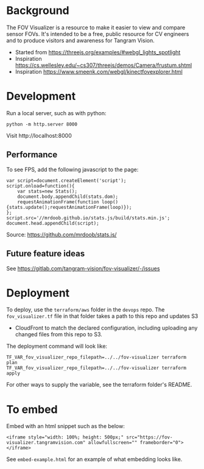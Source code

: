 # Background

The FOV Visualizer is a resource to make it easier to view and compare sensor
FOVs. It's intended to be a free, public resource for CV engineers and to
produce visitors and awareness for Tangram Vision.

- Started from https://threejs.org/examples/#webgl_lights_spotlight
- Inspiration https://cs.wellesley.edu/~cs307/threejs/demos/Camera/frustum.shtml
- Inspiration https://www.smeenk.com/webgl/kinectfovexplorer.html

# Development

Run a local server, such as with python:

```
python -m http.server 8000
```

Visit http://localhost:8000


## Performance

To see FPS, add the following javascript to the page:

```
var script=document.createElement('script');
script.onload=function(){
    var stats=new Stats();
    document.body.appendChild(stats.dom);
    requestAnimationFrame(function loop(){stats.update();requestAnimationFrame(loop)});
};
script.src='//mrdoob.github.io/stats.js/build/stats.min.js';
document.head.appendChild(script);
```

Source: https://github.com/mrdoob/stats.js/


## Future feature ideas

See https://gitlab.com/tangram-vision/fov-visualizer/-/issues


# Deployment

To deploy, use the `terraform/aws` folder in the `devops` repo. The
`fov_visualizer.tf` file in that folder takes a path to this repo and updates S3
+ CloudFront to match the declared configuration, including uploading any
changed files from this repo to S3.

The deployment command will look like:

```
TF_VAR_fov_visualizer_repo_filepath=../../fov-visualizer terraform plan
TF_VAR_fov_visualizer_repo_filepath=../../fov-visualizer terraform apply
```

For other ways to supply the variable, see the terraform folder's README.


# To embed

Embed with an html snippet such as the below:

```
<iframe style="width: 100%; height: 500px;" src="https://fov-visualizer.tangramvision.com" allowfullscreen="" frameborder="0"></iframe>
```

See `embed-example.html` for an example of what embedding looks like.
